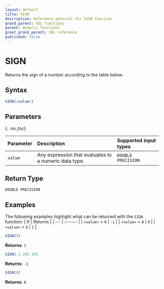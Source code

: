 ```yaml
---
layout: default
title: SIGN
description: Reference material for SIGN function
grand_parent: SQL functions
parent: Numeric functions
great_grand_parent: SQL reference
published: false
---
```


# SIGN

Returns the sign of a number according to the table below.

## Syntax

```sql
SIGN(<value>)
```


## Parameters
{: .no_toc}

| Parameter | Description                         |Supported input types |
| :--------- | :----------------------------------- | :---------------------|
| `value` | Any expression that evaluates to a numeric data type. | `DOUBLE PRECISION` |

## Return Type
`DOUBLE PRECISION` 

## Examples

The following examples highlight what can be returned with the `SIGN` function: 
| If               | Returns |
| :--              | :------ |
| `<value>` \< `0` | `-1`   |
| `<value>` = `0`  | `0`    |
| `<value>` \> `0` | `1`    |

```sql
SIGN(5)
```

**Returns**: `1`

```sql
SIGN(-1.35E-10)
```

**Returns**: `-1`

```sql
SIGN(0)
```

**Returns**: `0`
